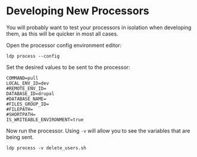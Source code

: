<!--
id: processor_development
tags: ''
-->

# Developing New Processors

You will probably want to test your processors in isolation when developing them, as this will be quicker in most all cases.

Open the processor config environment editor:

```shell
ldp process --config 
```

Set the desired values to be sent to the processor:

```dotenv
COMMAND=pull
LOCAL_ENV_ID=dev
#REMOTE_ENV_ID=
DATABASE_ID=drupal
#DATABASE_NAME=
#FILES_GROUP_ID=
#FILEPATH=
#SHORTPATH=
IS_WRITEABLE_ENVIRONMENT=true
```

Now run the processor. Using `-v` will allow you to see the variables that are being sent.

```shell
ldp process -v delete_users.sh
```
